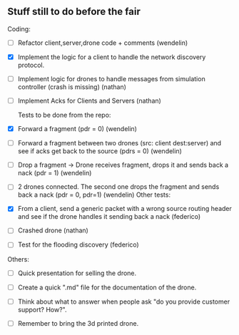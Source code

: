 ## Stuff still to do before the fair

Coding:
- [ ] Refactor client,server,drone code + comments (wendelin)
- [X] Implement the logic for a client to handle the network discovery protocol.
- [ ] Implement logic for drones to handle messages from simulation controller (crash is missing) (nathan)
- [ ] Implement Acks for Clients and Servers (nathan)

  Tests to be done from the repo:
- [X] Forward a fragment (pdr = 0) (wendelin)
- [ ] Forward a fragment between two drones (src: client dest:server) and see if acks get back to the source (pdrs = 0) (wendelin)
- [ ] Drop a fragment -> Drone receives fragment, drops it and sends back a nack (pdr = 1) (wendelin)
- [ ] 2 drones connected. The second one drops the fragment and sends back a nack (pdr = 0, pdr=1) (wendelin)
  Other tests:
- [X] From a client, send a generic packet with a wrong source routing header and see if the drone handles it sending back a nack (federico)
- [ ] Crashed drone (nathan)
- [ ] Test for the flooding discovery (federico)

Others:

- [ ] Quick presentation for selling the drone.  
- [ ] Create a quick ".md" file for the documentation of the drone.  
- [ ] Think about what to answer when people ask "do you provide customer support? How?".  
- [ ] Remember to bring the 3d printed drone.  

